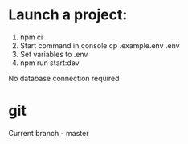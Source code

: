 # Launch a project:

1.  npm ci
2.  Start command in console cp .example.env .env
3.  Set variables to .env
4.  npm run start:dev

No database connection required

# git

Current branch - master
